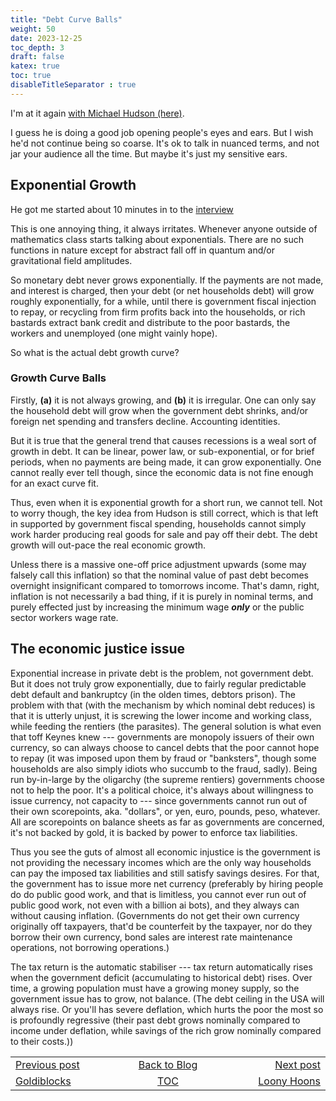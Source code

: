 ```yaml
---
title: "Debt Curve Balls"
weight: 50
date: 2023-12-25
toc_depth: 3
draft: false
katex: true
toc: true
disableTitleSeparator : true
---
```


I'm at it again [with Michael Hudson (here)](https://www.youtube.com/watch?v=4cQbyYBUvzY).

I guess he is doing a good job opening people's eyes and ears. But I wish 
he'd not continue being so coarse. It's ok to talk in nuanced terms, and 
not jar your audience all the time. But maybe it's just my sensitive 
ears.

## Exponential Growth

He got me started about 10 minutes in to the [interview](https://youtu.be/4cQbyYBUvzY?t=608)

This is one annoying thing, it always irritates. Whenever anyone outside 
of mathematics class starts talking about exponentials. There are no such 
functions in nature except for abstract fall off in quantum and/or 
gravitational field amplitudes.

So monetary debt never grows exponentially. If the payments are not made, and 
interest is charged, then your debt (or net households debt) will grow roughly 
exponentially, for a while, until there is government fiscal injection to 
repay, or recycling from firm profits back into the households, or rich 
bastards extract bank credit and distribute to the poor bastards, the workers 
and unemployed (one might vainly hope).

So what is the actual debt growth curve?

### Growth Curve Balls

Firstly, **(a)** it is not always growing, and **(b)** it is irregular.
One can only say the household debt will grow when the government debt 
shrinks, and/or foreign net spending and transfers decline. Accounting 
identities.

But it is true that the general trend that causes recessions is a weal 
sort of growth in debt. It can be linear, power law, or sub-exponential, 
or for brief periods, when no payments are being made, it can grow 
exponentially. One cannot really ever tell though, since the economic data 
is not fine enough for an exact curve fit.

Thus, even when it is exponential growth for a short run, we cannot tell.
Not to worry though, the key idea from Hudson is still correct, which is 
that left in supported by government fiscal spending, households cannot 
simply work harder producing real goods for sale and pay off their debt. 
The debt growth will out-pace the real economic growth. 

Unless there is a massive one-off price adjustment upwards (some may 
falsely call this inflation) so that the nominal value of past debt 
becomes overnight insignificant compared to tomorrows income.  That's 
damn, right, inflation is not necessarily a bad thing, if it is purely 
in nominal terms, and purely effected just by increasing the minimum wage 
**_only_** or the public sector workers wage rate.


## The economic justice issue

Exponential increase in private debt is the problem, not government 
debt. But it does not truly grow exponentially, due to fairly regular 
predictable debt default and bankruptcy (in the olden times, debtors prison). 
The problem with that (with the mechanism by which nominal debt reduces) is 
that it is utterly unjust, it is screwing the lower income and working class, 
while feeding the rentiers (the parasites). The general solution is what even 
that toff Keynes knew --- governments are monopoly issuers of their own 
currency, so can always choose to cancel debts that the poor cannot hope to 
repay (it was imposed upon them by fraud or "banksters", though some 
households are also simply idiots who succumb to the fraud, sadly). Being run 
by-in-large by the oligarchy (the supreme rentiers) governments choose not to 
help the poor. It's a political choice, it's always about willingness to issue 
currency, not capacity to --- since governments cannot run out of their own 
scorepoints, aka. "dollars", or yen, euro, pounds, peso, whatever.  All are 
scorepoints on balance sheets as far as governments are concerned, it's not 
backed by gold, it is backed by power to enforce tax liabilities.

Thus you see the guts of almost all economic injustice is the government is 
not providing the necessary incomes which are the only way households can pay 
the imposed tax liabilities and still satisfy savings desires.  For that, the 
government has to issue more net currency (preferably by hiring people do do 
public good work, and that is limitless, you cannot ever run out of public 
good work, not even with a billion ai bots), and they always can without 
causing inflation. (Governments do not get their own currency originally off 
taxpayers, that'd be counterfeit by the taxpayer, nor do they borrow their own 
currency, bond sales are interest rate maintenance operations, not borrowing 
operations.) 

The tax return is the automatic stabiliser --- tax return automatically rises 
when the government deficit (accumulating to historical debt) rises.  Over 
time, a growing population must have a growing money supply, so the government 
issue has to grow, not balance. (The debt ceiling in the USA will always rise. 
Or you'll has severe deflation, which hurts the poor the most so is profoundly 
regressive (their past debt grows nominally compared to income under 
deflation, while savings of the rich grow nominally compared to their costs.))



<table style="border-collapse: collapse; border=0;">
    <colgroup>
       <col span="1" style="width: 25%;">
       <col span="1" style="width: 15%;">
       <col span="1" style="width: 25%;">
    </colgroup>
<tr style="border: 1px solid color:#0f0f0f;">
<td style="border: 1px solid color:#0f0f0f;">
<a href="../48_goldiblocks">Previous post</a></td>
<td style="border: 1px solid color:#0f0f0f; text-align:center;">
<a href="../">Back to Blog</a></td>
<td style="border: 1px solid color:#0f0f0f; text-align:right;">
<a href="../50_loonytoons">Next post</a></td>
</tr>
<tr style="border: 1px solid color:#0f0f0f;">
<td style="border: 1px solid color:#0f0f0f;">
<a href="../48_goldiblocks">Goldiblocks</a></td>
<td style="border: 1px solid color:#0f0f0f; text-align:center;">
<a href="../">TOC</a></td>
<td style="border: 1px solid color:#0f0f0f; text-align:right;">
<a href="../50_loonytoons">Loony Hoons</a></td>
</tr>
</table>
